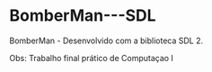 # BomberMan---SDL

BomberMan - Desenvolvido com a biblioteca SDL 2.

Obs: Trabalho final prático de Computaçao I
